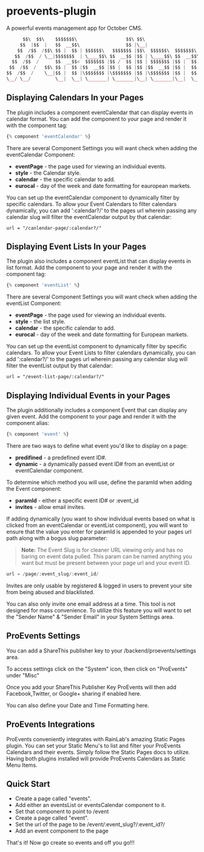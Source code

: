 proevents-plugin
===========

A powerful events management app for October CMS.
```php
      $$\  $$\    $$$$$$$\                  $$\ $$\                      $$\     $$\      $$\           $$\       
     $$  |$$  |   $$  __$$\                 $$ |\__|                     $$ |    $$ | $\  $$ |          $$ |      
    $$  /$$  /$$\ $$ |  $$ | $$$$$$\   $$$$$$$ |$$\  $$$$$$\  $$$$$$$\ $$$$$$\   $$ |$$$\ $$ | $$$$$$\  $$$$$$$\  
   $$  /$$  / \__|$$$$$$$  | \____$$\ $$  __$$ |$$ | \____$$\ $$  __$$\\_$$  _|  $$ $$ $$\$$ |$$  __$$\ $$  __$$\ 
  $$  /$$  /      $$  __$$<  $$$$$$$ |$$ /  $$ |$$ | $$$$$$$ |$$ |  $$ | $$ |    $$$$  _$$$$ |$$$$$$$$ |$$ |  $$ |
 $$  /$$  /   $$\ $$ |  $$ |$$  __$$ |$$ |  $$ |$$ |$$  __$$ |$$ |  $$ | $$ |$$\ $$$  / \$$$ |$$   ____|$$ |  $$ |
$$  /$$  /    \__|$$ |  $$ |\$$$$$$$ |\$$$$$$$ |$$ |\$$$$$$$ |$$ |  $$ | \$$$$  |$$  /   \$$ |\$$$$$$$\ $$$$$$$  |
\__/ \__/         \__|  \__| \_______| \_______|\__| \_______|\__|  \__|  \____/ \__/     \__| \_______|\_______/ 
```

## Displaying Calendars In your Pages

The plugin includes a component eventCalendar that can display events in calendar format. You can add the component to your page and render it with the component tag:

```php
{% component 'eventCalendar' %}
```

There are several Component Settings you will want check when adding the eventCalendar Component:

* **eventPage** - the page used for viewing an individual events.
* **style** - the Calendar style.
* **calendar** - the specific calendar to add.
* **eurocal** - day of the week and date formatting for eauropean markets.

You can set up the eventCalendar component to dynamically filter by specific calendars.  To allow your Event Calendars
to filter calendars dynamically, you can add ':calendar?/' to the pages url wherein passing any calendar slug will
filter the eventCalendar output by that calendar:

```
url = "/canlendar-page/:calendar?/"
```

## Displaying Event Lists In your Pages

The plugin also includes a component eventList that can display events in list format. Add the component to your page and render it with the component tag:

```php
{% component 'eventList' %}
```

There are several Component Settings you will want check when adding the eventList Component:

* **eventPage** - the page used for viewing an individual events.
* **style** - the list style.
* **calendar** - the specific calendar to add.
* **eurocal** - day of the week and date formatting for European markets.

You can set up the eventList component to dynamically filter by specific calendars.  To allow your Event Lists to
filter calendars dynamically, you can add ':calendar?/' to the pages url wherein passing any calendar slug will
filter the eventList output by that calendar:

```
url = "/event-list-page/:calendar?/"
```

## Displaying Individual Events in your Pages

The plugin additionally includes a component Event that can display any given event. Add the component to your page and render it with the component alias:

```php
{% component 'event' %}
```

There are two ways to define what event you'd like to display on a page:

* **predifined** - a predefined event ID#.
* **dynamic** - a dynamically passed event ID# from an eventList or eventCalendar component.


To determine which method you will use, define the paramId when adding the Event component:

* **paramId** - either a specific event ID# or :event_id
* **invites** - allow email invites.

If adding dynamically (you want to show individual events based on what is clicked from an eventCalendar or eventList component), you will want to ensure that the value you enter for paramId is appended to your pages url path along with a bogus slug parameter:

> **Note:** The Event Slug is for cleaner URL viewing only and has no baring on event data pulled. This param can be named anything you want but must be present between your page url and your event ID.

```php
url = /page/:event_slug/:event_id/
```

Invites are only usable by registered & logged in users to prevent your site from being abused and blacklisted. 

You can also only invite one email address at a time.  This tool is not designed for mass convenience.  To utilize this feature you will want to set the "Sender Name" & "Sender Email" in your System Settings area.



## ProEvents Settings

You can add a ShareThis publisher key to your /backend/proevents/settings area. 

To access settings click on the "System" icon, then click on "ProEvents" under "Misc"

Once you add your ShareThis Publisher Key ProEvents will then add Facebook,Twitter, or Google+ sharing if enabled here.

You can also define your Date and Time Formatting here.


## ProEvents Integrations

ProEvents conveniently integrates with RainLab's amazing Static Pages plugin.  You can set your Static Menu's to list
and filter your ProEvents Calendars and their events.  Simply follow the Static Pages docs to utilize. Having both
plugins installed will provide ProEvents Calendars as Static Menu Items.


## Quick Start

* Create a page called "events".
* Add either an eventsList or eventsCalendar component to it.
* Set that component to point to /event
* Create a page called "event". 
* Set the url of the page to be /event/:event_slug?/:event_id?/
* Add an event component to the page

That's it!  Now go create so events and off you go!!!